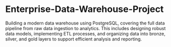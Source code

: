 # Enterprise-Data-Warehouse-Project
Building a modern data warehouse using PostgreSQL, covering the full data pipeline from raw data ingestion to analytics. This includes designing robust data models, implementing ETL processes, and organizing data into bronze, silver, and gold layers to support efficient analysis and reporting.
